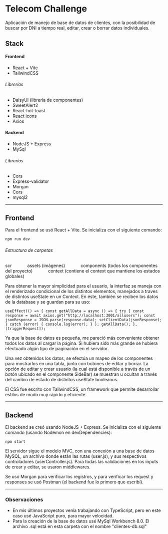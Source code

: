 # Telecom Challenge

Aplicación de manejo de base de datos de clientes, con la posibilidad de buscar por DNI a tiempo real, editar, crear o borrar datos individuales.

## Stack

#### Frontend

* React + Vite
* TailwindCSS

###### Librerías
* DaisyUI (librería de componentes)
* SweetAlert2
* React-hot-toast
* React icons
* Axios


#### Backend

* NodeJS + Express
* MySql

###### Librerías
* Cors
* Express-validator
* Morgan
* Cors
* mysql2

---

## Frontend

Para el frontend se usó React + Vite. Se inicializa con el siguiente comando: 

`npm run dev`

###### Estructura de carpetas

scr
&emsp;&emsp;&emsp; assets (imágenes)
&emsp;&emsp;&emsp; components (todos los componentes del proyecto)
&emsp;&emsp;&emsp; context (contiene el context que mantiene los estados globales)


Para obtener la mayor simplicidad para el usuario, la interfaz se maneja con el renderizado condicional de los distintos elementos, manejados a traves de distintos useState en un Context. En éste, también se reciben los datos de la database y se guardan para su uso:

`useEffect(() => {
  const getAllData = async () => {
    try {
      const response = await axios.get("http://localhost:3001/allusers");
      const jsonResponse = JSON.parse(response.data);
      setClientData(jsonResponse);
    } catch (error) {
      console.log(error);
    }
  };
  getAllData();
  }, [triggerRequest]);`

Ya que la base de datos es pequeña, me pareció más conveniente obtener todos los datos al cargar la página. Si hubiera sido más grande se hubiera efectuado algún tipo de paginación en el servidor.

Una vez obtenidos los datos, se efectúa un mapeo de los componentes para mostrarlos en una tabla, junto con botones de editar y borrar. La opción de editar y crear usuario (la cual está disponible a través de un botón ubicado en el componente SideBar) se muestran u ocultan a través del cambio de estado de distintos useState booleanos.

El CSS fue escrito con TailwindCSS, un framework que permite desarrollar estilos de modo muy rápido y eficiente.

---

## Backend

El backend se creó usando NodeJS + Express. Se inicializa con el siguiente comando (usando Nodemon en devDependencies): 

`npm start`

El servidor sigue el modelo MVC, con una conexión a una base de datos MySQL, un archivo donde están las rutas (user.js), y sus respectivos controladores (userController.js). Para todas las validaciones en los inputs de crear y editar, se usaron middlewares.

Se usó Morgan para verificar los registros, y para verificar los request y responses se usó Postman (el backend fue lo primero que escribí).

---

### Observaciones

* En mis últimos proyectos venía trabajando con TypeScript, pero en este caso usé JavaScript puro, para mayor velocidad.
* Para la creación de la base de datos usé MySql Workbench 8.0. El archivo .sql está en esta carpeta con el nombre "clientes-db.sql"


  
